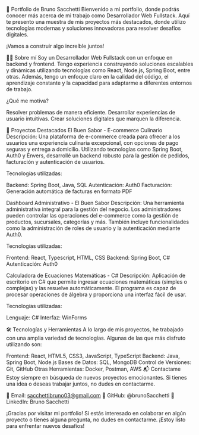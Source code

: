 🚀 Portfolio de Bruno Sacchetti
Bienvenido a mi portfolio, donde podrás conocer más acerca de mi trabajo como Desarrollador Web Fullstack. Aquí te presento una muestra de mis proyectos más destacados, donde utilizo tecnologías modernas y soluciones innovadoras para resolver desafíos digitales.

¡Vamos a construir algo increíble juntos!

🧑‍💻 Sobre mí
Soy un Desarrollador Web Fullstack con un enfoque en backend y frontend. Tengo experiencia construyendo soluciones escalables y dinámicas utilizando tecnologías como React, Node.js, Spring Boot, entre otras. Además, tengo un enfoque claro en la calidad del código, el aprendizaje constante y la capacidad para adaptarme a diferentes entornos de trabajo.

¿Qué me motiva?

Resolver problemas de manera eficiente.
Desarrollar experiencias de usuario intuitivas.
Crear soluciones digitales que marquen la diferencia.

🌟 Proyectos Destacados
El Buen Sabor - E-commerce Culinario
Descripción:
Una plataforma de e-commerce creada para ofrecer a los usuarios una experiencia culinaria excepcional, con opciones de pago seguras y entrega a domicilio. Utilizando tecnologías como Spring Boot, Auth0 y Envers, desarrollé un backend robusto para la gestión de pedidos, facturación y autenticación de usuarios.

Tecnologías utilizadas:

Backend: Spring Boot, Java, SQL
Autenticación: Auth0
Facturación: Generación automática de facturas en formato PDF

Dashboard Administrativo - El Buen Sabor
Descripción:
Una herramienta administrativa integral para la gestión del negocio. Los administradores pueden controlar las operaciones del e-commerce como la gestión de productos, sucursales, categorías y más. También incluye funcionalidades como la administración de roles de usuario y la autenticación mediante Auth0.

Tecnologías utilizadas:

Frontend: React, Typescript, HTML, CSS
Backend: Spring Boot, C#
Autenticación: Auth0

Calculadora de Ecuaciones Matemáticas - C#
Descripción:
Aplicación de escritorio en C# que permite ingresar ecuaciones matemáticas (simples o complejas) y las resuelve automáticamente. El programa es capaz de procesar operaciones de álgebra y proporciona una interfaz fácil de usar.

Tecnologías utilizadas:

Lenguaje: C#
Interfaz: WinForms

🛠 Tecnologías y Herramientas
A lo largo de mis proyectos, he trabajado con una amplia variedad de tecnologías. Algunas de las que más disfruto utilizando son:

Frontend: React, HTML5, CSS3, JavaScript, TypeScript
Backend: Java, Spring Boot, Node.js
Bases de Datos: SQL, MongoDB
Control de Versiones: Git, GitHub
Otras Herramientas: Docker, Postman, AWS
📬 Contactame
Estoy siempre en búsqueda de nuevos proyectos emocionantes. Si tienes una idea o deseas trabajar juntos, no dudes en contactarme.

📧 Email: sacchettibruno03@gmail.com
🔗 GitHub: @brunoSacchetti
🔗 LinkedIn: Bruno Sacchetti

¡Gracias por visitar mi portfolio! Si estás interesado en colaborar en algún proyecto o tienes alguna pregunta, no dudes en contactarme. ¡Estoy listo para enfrentar nuevos desafíos!